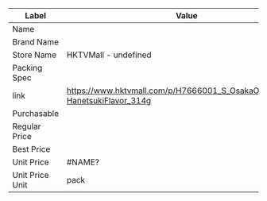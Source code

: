 | Label           | Value                                                                      |
| --------------- | -------------------------------------------------------------------------- |
| Name            |                                                                            |
| Brand Name      |                                                                            |
| Store Name      | HKTVMall - undefined                                                       |
| Packing Spec    |                                                                            |
| link            | https://www.hktvmall.com/p/H7666001_S_OsakaOhshoGyoza-HanetsukiFlavor_314g |
| Purchasable     |                                                                            |
| Regular Price   |                                                                            |
| Best Price      |                                                                            |
| Unit Price      | #NAME?                                                                     |
| Unit Price Unit | pack                                                                       |
